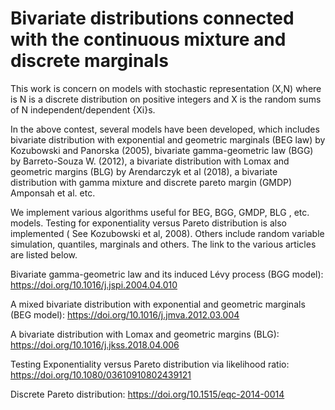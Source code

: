 # Bivariate distributions connected with the continuous mixture and discrete  marginals
This work is concern on models with stochastic representation (X,N) where is N is a discrete distribution on positive integers and X is the random sums of N independent/dependent {Xi}s.  

In the above contest, several models have been developed, which includes bivariate distribution with exponential and geometric marginals (BEG law) by Kozubowski and Panorska (2005), bivariate gamma-geometric law (BGG) by Barreto-Souza W. (2012), a bivariate distribution with Lomax and geometric margins (BLG) by Arendarczyk et al (2018), a bivariate distribution with gamma mixture and discrete pareto margin (GMDP) Amponsah et al.  etc.

We implement various algorithms useful for BEG, BGG, GMDP, BLG , etc.  models. Testing for exponentiality versus Pareto distribution is also implemented ( See Kozubowski et al, 2008). Others include random variable simulation, quantiles, marginals and others. The link to the various articles are listed below.

Bivariate gamma-geometric law and its induced Lévy process (BGG model): https://doi.org/10.1016/j.jspi.2004.04.010

A mixed bivariate distribution with exponential and geometric marginals (BEG model): https://doi.org/10.1016/j.jmva.2012.03.004

A bivariate distribution with Lomax and geometric margins (BLG): https://doi.org/10.1016/j.jkss.2018.04.006

Testing Exponentiality versus Pareto distribution via likelihood ratio: https://doi.org/10.1080/03610910802439121 

Discrete Pareto distribution:  https://doi.org/10.1515/eqc-2014-0014
